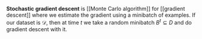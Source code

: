 **Stochastic gradient descent** is [[Monte Carlo algorithm]] for [[gradient descent]] where we estimate the gradient using a minibatch of examples. If our dataset is $\mathcal{D}$, then at time $t$ we take a random minibatch $B^t \subseteq D$ and do gradient descent with it.
